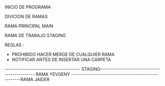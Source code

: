 INICIO DE PROGRAMA


DIVICION DE RAMAS

RAMA PRINCIPAL MAIN

RAMA DE TRABAJO STAGING
 
REGLAS :

* PROHIBIDO HACER MERGE DE CUALQUIER RAMA
* NOTIFICAR ANTES DE INSERTAR UNA CARPETA

-------------------------------------- STAGING---------------------------------------------
    RAMA YEVGENY ----------------------------------------------------RAMA JAIDER

<!-- hola -->
